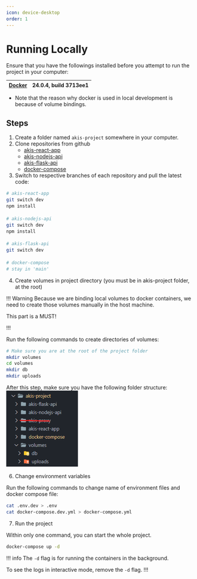 ```yaml
---
icon: device-desktop
order: 1
---
```


# Running Locally

Ensure that you have the followings installed before you attempt to run the project in your computer:

| [Docker ](https://www.docker.com/) | 24.0.4, build 3713ee1 |
| ---------------------------------- | --------------------- |

- Note that the reason why docker is used in local development is because of volume bindings.

## Steps

1. Create a folder named `akis-project` somewhere in your computer.
2. Clone repositories from github
   - [akis-react-app](https://github.com/akis-project/akis-react-app)
   - [akis-nodejs-api](https://github.com/akis-project/akis-nodejs-api)
   - [akis-flask-api](https://github.com/akis-project/akis-flask-api)
   - [docker-compose](https://github.com/akis-project/docker-compose)
3. Switch to respective branches of each repository and pull the latest code:

```sh
# akis-react-app
git switch dev
npm install

# akis-nodejs-api
git switch dev
npm install

# akis-flask-api
git switch dev

# docker-compose
# stay in 'main'
```

4. Create volumes in project directory (you must be in akis-project folder, at the root)

!!! Warning
Because we are binding local volumes to docker containers, we need to create those volumes manually in the host machine.

This part is a MUST!

!!!

Run the following commands to create directories of volumes:

```sh
# Make sure you are at the root of the project folder
mkdir volumes
cd volumes
mkdir db
mkdir uploads
```

After this step, make sure you have the following folder structure:
![final folder structure](/static/folder-structure.png)

6. Change environment variables

Run the following commands to change name of environment files and docker compose file:

```sh
cat .env.dev > .env
cat docker-compose.dev.yml > docker-compose.yml

```

7. Run the project

Within only one command, you can start the whole project.

```bash
docker-compose up -d
```

!!! info
The `-d` flag is for running the containers in the background.

To see the logs in interactive mode, remove the `-d` flag.
!!!
